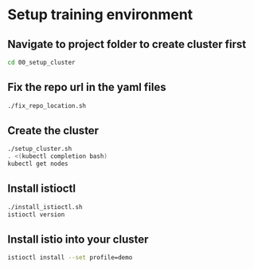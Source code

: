 # Setup training environment

## Navigate to project folder to create cluster first

```bash
cd 00_setup_cluster
```

## Fix the repo url in the yaml files

```bash
./fix_repo_location.sh
```

## Create the cluster

```bash
./setup_cluster.sh
. <(kubectl completion bash)
kubectl get nodes
```

## Install istioctl

```bash
./install_istioctl.sh
istioctl version
```

## Install istio into your cluster

```bash
istioctl install --set profile=demo
```
